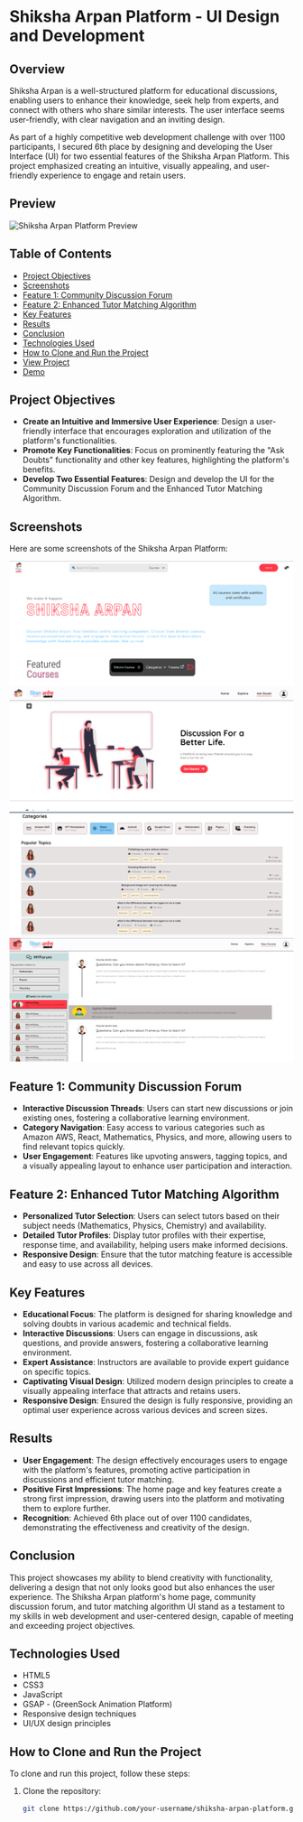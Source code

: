 # Shiksha Arpan Platform - UI Design and Development

## Overview
 Shiksha Arpan is a well-structured platform for educational discussions, enabling users to enhance their knowledge, seek 
 help from experts, and connect with others who share similar interests. The user interface seems user-friendly, with clear navigation 
 and an inviting design.

 As part of a highly competitive web development challenge with over 1100 participants, I secured 6th place by designing and developing 
 the User Interface (UI) for two essential features of the Shiksha Arpan Platform. This project emphasized creating an intuitive, 
 visually appealing, and user-friendly experience to engage and retain users.

## Preview
![Shiksha Arpan Platform Preview](path-to-your-image-file.jpg)

## Table of Contents
- [Project Objectives](#project-objectives)
- [Screenshots](#screenshots)
- [Feature 1: Community Discussion Forum](#feature-1-community-discussion-forum)
- [Feature 2: Enhanced Tutor Matching Algorithm](#feature-2-enhanced-tutor-matching-algorithm)
- [Key Features](#key-features)
- [Results](#results)
- [Conclusion](#conclusion)
- [Technologies Used](#technologies-used)
- [How to Clone and Run the Project](#how-to-clone-and-run-the-project)
- [View Project](#view-project)
- [Demo](#demo)

## Project Objectives
- **Create an Intuitive and Immersive User Experience**: Design a user-friendly interface that encourages exploration and utilization of the platform's functionalities.
- **Promote Key Functionalities**: Focus on prominently featuring the "Ask Doubts" functionality and other key features, highlighting the platform's benefits.
- **Develop Two Essential Features**: Design and develop the UI for the Community Discussion Forum and the Enhanced Tutor Matching Algorithm.

## Screenshots
Here are some screenshots of the Shiksha Arpan Platform:

![Screenshot 1](https://github.com/Aryan9901/Shiksha-Arpan-Web-Development-Challenge-/blob/main/Screenshot%202024-05-15%20111636.png)
![Screenshot 2](https://github.com/Aryan9901/Shiksha-Arpan-Web-Development-Challenge-/blob/main/Screenshot%202024-05-15%20111706.png)
![Screenshot 3](https://github.com/Aryan9901/Shiksha-Arpan-Web-Development-Challenge-/blob/main/Screenshot%202024-05-15%20111722.png)
![Screenshot 4](https://github.com/Aryan9901/Shiksha-Arpan-Web-Development-Challenge-/blob/main/Screenshot%202024-05-15%20111733.png)


## Feature 1: Community Discussion Forum
- **Interactive Discussion Threads**: Users can start new discussions or join existing ones, fostering a collaborative learning environment.
- **Category Navigation**: Easy access to various categories such as Amazon AWS, React, Mathematics, Physics, and more, allowing users to find relevant topics quickly.
- **User Engagement**: Features like upvoting answers, tagging topics, and a visually appealing layout to enhance user participation and interaction.

## Feature 2: Enhanced Tutor Matching Algorithm
- **Personalized Tutor Selection**: Users can select tutors based on their subject needs (Mathematics, Physics, Chemistry) and availability.
- **Detailed Tutor Profiles**: Display tutor profiles with their expertise, response time, and availability, helping users make informed decisions.
- **Responsive Design**: Ensure that the tutor matching feature is accessible and easy to use across all devices.

## Key Features
- **Educational Focus**: The platform is designed for sharing knowledge and solving doubts in various academic and technical fields.
- **Interactive Discussions**: Users can engage in discussions, ask questions, and provide answers, fostering a collaborative learning environment.
- **Expert Assistance**: Instructors are available to provide expert guidance on specific topics.
- **Captivating Visual Design**: Utilized modern design principles to create a visually appealing interface that attracts and retains users.
- **Responsive Design**: Ensured the design is fully responsive, providing an optimal user experience across various devices and screen sizes.

## Results
- **User Engagement**: The design effectively encourages users to engage with the platform's features, promoting active participation in discussions and efficient tutor matching.
- **Positive First Impressions**: The home page and key features create a strong first impression, drawing users into the platform and motivating them to explore further.
- **Recognition**: Achieved 6th place out of over 1100 candidates, demonstrating the effectiveness and creativity of the design.

## Conclusion
This project showcases my ability to blend creativity with functionality, delivering a design that not only looks good but also enhances the user experience. The Shiksha Arpan platform's home page, community discussion forum, and tutor matching algorithm UI stand as a testament to my skills in web development and user-centered design, capable of meeting and exceeding project objectives.

## Technologies Used
- HTML5
- CSS3
- JavaScript
- GSAP - (GreenSock Animation Platform)
- Responsive design techniques
- UI/UX design principles

## How to Clone and Run the Project
To clone and run this project, follow these steps:

1. Clone the repository:
   ```bash
   git clone https://github.com/your-username/shiksha-arpan-platform.git
